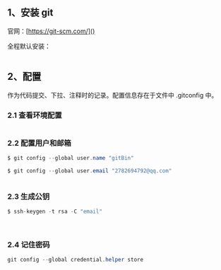 ## 1、安装 git

官网：[https://git-scm.com/]()

全程默认安装：

<img src="file:///D:/Download/MarkText/workspace/image/2022-08-23-09-12-31-image.png" title="" alt="" data-align="center">

## 2、配置

作为代码提交、下拉、注释时的记录。配置信息存在于文件中 .gitconfig 中。

### 2.1 查看环境配置

<img src="file:///D:/Download/MarkText/workspace/image/2022-08-23-09-14-51-image.png" title="" alt="" data-align="center">

### 2.2 配置用户和邮箱

```cs
$ git config --global user.name "gitBin"

$ git config --global user.email "2782694792@qq.com"
```

<img src="file:///D:/Download/MarkText/workspace/image/2022-08-23-09-34-04-image.png" title="" alt="" data-align="center">

### 2.3 生成公钥

```cs
$ ssh-keygen -t rsa -C "email"
```

<img src="file:///D:/Download/MarkText/workspace/image/2022-08-24-10-22-18-image.png" title="" alt="" data-align="center">

<img src="file:///D:/Download/MarkText/workspace/image/2022-08-23-10-20-24-image.png" title="" alt="" data-align="center">

### 2.4 记住密码

```cs
git config --global credential.helper store
```

<img src="file:///D:/Download/MarkText/workspace/image/2022-08-23-10-19-26-image.png" title="" alt="" data-align="center">
